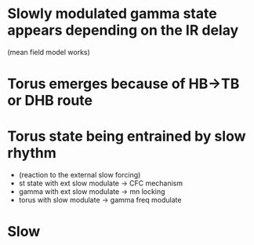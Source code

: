 # Slowly modulated gamma state appears depending on the IR delay
(mean field model works)

# Torus emerges because of HB->TB or DHB route

# Torus state being entrained by slow rhythm
- (reaction to the external slow forcing)
- st state with ext slow modulate -> CFC mechanism
- gamma with ext slow modulate -> mn locking
- torus with slow modulate -> gamma freq modulate

# Slow 

